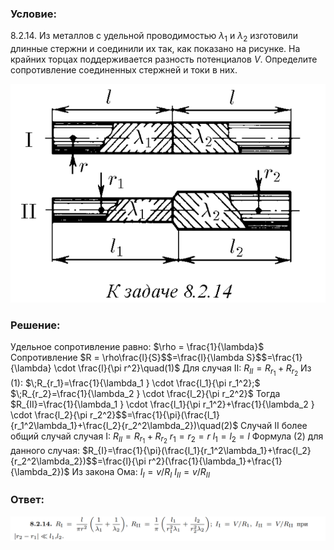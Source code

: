 ###  Условие: 

$8.2.14.$ Из металлов с удельной проводимостью $λ_1$ и $λ_2$ изготовили длинные стержни и соединили их так, как показано на рисунке. На крайних торцах поддерживается разность потенциалов $V$. Определите сопротивление соединенных стержней и токи в них. 

![|645x448, 67%](../../img/8.2.14/statement.png) 

###  Решение: 

Удельное сопротивление равно: $\rho = \frac{1}{\lambda}$ Сопротивление $R = \rho\frac{l}{S}$$=\frac{l}{\lambda S}$$=\frac{1}{\lambda} \cdot \frac{l}{\pi r^2}\quad(1)$ Для случая II: $R_{II}=R_{r_1}+R_{r_2}$ Из $(1):$ $\;R_{r_1}=\frac{1}{\lambda_1 } \cdot \frac{l_1}{\pi r_1^2};$ $\;R_{r_2}=\frac{1}{\lambda_2 } \cdot \frac{l_2}{\pi r_2^2}$ Тогда $R_{II}=\frac{1}{\lambda_1 } \cdot \frac{l_1}{\pi r_1^2}+\frac{1}{\lambda_2 } \cdot \frac{l_2}{\pi r_2^2}$$=\frac{1}{\pi}(\frac{l_1}{r_1^2\lambda_1}+\frac{l_2}{r_2^2\lambda_2})\quad(2)$ Случай II более общий случай случая I: $R_{II}=R_{r_1}+R_{r_2}$ $r_1=r_2=r$ $l_1=l_2=l$ Формула $(2)$ для данного случая: $R_{I}=\frac{1}{\pi}(\frac{l_1}{r_1^2\lambda_1}+\frac{l_2}{r_2^2\lambda_2})$$=\frac{l}{\pi r^2}(\frac{1}{\lambda_1}+\frac{1}{\lambda_2})$ Из закона Ома: $I_I=v/R_I$ $I_{II}=v/R_{II}$ 

###  Ответ: 

![|1606x126, 67%](../../img/8.2.14/ans.png) 
